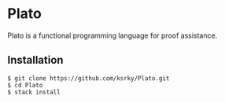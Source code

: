 # Plato

Plato is a functional programming language for proof assistance.

## Installation

```command
$ git clone https://github.com/ksrky/Plato.git
$ cd Plato
$ stack install
```
